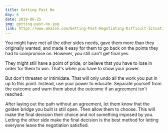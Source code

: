 ```yaml
---
title: Getting Past No
day: 6
date: 2019-06-25
img: getting-past-no.jpg
link: https://www.amazon.com/Getting-Past-Negotiating-Difficult-Situations/dp/0553371312
---
```


You might have met all the other sides needs, gave them more than they
originally wanted, and made it easy for them to go back on the points they had
to compromise on. However, you still can't get final yes.

They might still have a point of pride, or believe that you have to
lose in order for them to win. That's when you have to show your power.

But don't threaten or intimidate. That will only undo all the work you put in up
to this point. Instead, use your power to educate. Separate yourself from the
outcome and warn them about the outcome if an agreement isn't reached.

After laying out the path without an agreement, let them know that the
golden bridge you built is still open. Then allow them to choose. This
will make the final decision their choice and not something imposed by you.
Letting the other side make the final decision is the best method for letting
everyone leave the negotiation satisfied.
